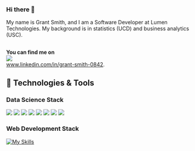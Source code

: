 ### Hi there 👋

<!--
**ggsmith842/ggsmith842** is a ✨ _special_ ✨ repository because its `README.md` (this file) appears on your GitHub profile.

Here are some ideas to get you started:

- 🔭 I’m currently working on ...
- 🌱 I’m currently learning ...
- 👯 I’m looking to collaborate on ...
- 🤔 I’m looking for help with ...
- 💬 Ask me about ...
- 📫 How to reach me: ...
- 😄 Pronouns: ...
- ⚡ Fun fact: ...
-->

My name is Grant Smith, and I am a Software Developer at Lumen Technologies. My background is in statistics (UCD) and business analytics (USC). <br>
##
**You can find me on** <br> ![](https://img.shields.io/badge/LinkedIn-0077B5?style=for-the-badge&logo=linkedin&logoColor=white)
<br>www.linkedin.com/in/grant-smith-0842. 

## 🔧 Technologies & Tools

### Data Science Stack
![](https://img.shields.io/badge/Python-3776AB?style=for-the-badge&logo=python&logoColor=white) ![](https://img.shields.io/badge/scikit_learn-F7931E?style=for-the-badge&logo=scikit-learn&logoColor=white) 
![](https://img.shields.io/badge/PostgreSQL-316192?style=for-the-badge&logo=postgresql&logoColor=white) 
![](https://img.shields.io/badge/R-276DC3?style=for-the-badge&logo=r&logoColor=white) 
![](https://img.shields.io/badge/Julia-9558B2?style=for-the-badge&logo=julia&logoColor=white) 
![](https://img.shields.io/badge/MongoDB-4EA94B?style=for-the-badge&logo=mongodb&logoColor=white) 
![](https://img.shields.io/badge/Google_Cloud-4285F4?style=for-the-badge&logo=google-cloud&logoColor=white)
![](https://img.shields.io/badge/Apache_Spark-FFFFFF?style=for-the-badge&logo=apachespark&logoColor=#E35A16) <br>

### Web Development Stack
[![My Skills](https://skillicons.dev/icons?i=postgres,python,django,javascript,bootstrap,css,heroku)](https://skillicons.dev)
